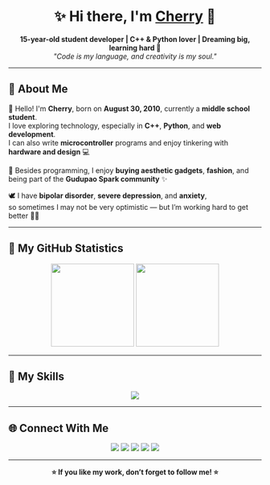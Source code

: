 <h1 align="center">✨ Hi there, I'm <a href="https://github.com/dongguacute">Cherry</a> 🍒</h1>

<p align="center">
  <b>15-year-old student developer | C++ & Python lover | Dreaming big, learning hard 🌈</b><br>
  <i>"Code is my language, and creativity is my soul."</i>
</p>

---

## 💫 About Me

👋 Hello! I'm **Cherry**, born on **August 30, 2010**, currently a **middle school student**.  
I love exploring technology, especially in **C++**, **Python**, and **web development**.  
I can also write **microcontroller** programs and enjoy tinkering with **hardware and design** 💻  

🩵 Besides programming, I enjoy **buying aesthetic gadgets**, **fashion**, and being part of the **Gudupao Spark community** ✨  

🕊️ I have **bipolar disorder**, **severe depression**, and **anxiety**,  
so sometimes I may not be very optimistic — but I’m working hard to get better 💪💙  

---

## 🧠 My GitHub Statistics

<p align="center">
  <img src="https://github-readme-stats.vercel.app/api?username=dongguacute&show_icons=true&theme=tokyonight" height="165"/>
  <img src="https://github-readme-stats.vercel.app/api/top-langs/?username=dongguacute&layout=compact&theme=tokyonight" height="165"/>
</p>

---

## 🧩 My Skills

<p align="center">
  <a href="https://skillicons.dev">
    <img src="https://skillicons.dev/icons?i=apple,blender,bootstrap,cpp,discord,fastapi,gmail,kali,npm,obsidian,qt,pnpm,postgres,gcp,opencv,java,pytorch,raspberrypi,stackoverflow,unity,unreal,visualstudio,js,html,css,ts,vue,vite,py,go,flutter,vscode,figma,arduino,astro,au,cloudflare,docker,electron,git,github,githubactions,linux,md,mongodb,mysql,nextjs,nodejs,nginx,nuxt,ps,pr,sqlite,tailwind,vercel,wordpress,workers,ubuntu,debian,bash" />
  </a>
</p>

---

## 🌐 Connect With Me

<p align="center">
  <a href="https://space.bilibili.com/1486590453"><img src="https://img.shields.io/badge/Bilibili-00A1D6?logo=bilibili&logoColor=white" /></a>
  <a href="https://www.youtube.com/@dongguacute"><img src="https://img.shields.io/badge/YouTube-FF0000?logo=youtube&logoColor=white" /></a>
  <a href="https://x.com/Dongguacute"><img src="https://img.shields.io/badge/X-black?logo=x&logoColor=white" /></a>
  <a href="https://www.facebook.com/Dongguacute"><img src="https://img.shields.io/badge/Facebook-1877F2?logo=facebook&logoColor=white" /></a>
  <a href="https://www.instagram.com/dongguacute"><img src="https://img.shields.io/badge/Instagram-E4405F?logo=instagram&logoColor=white" /></a>
</p>

---

<p align="center">
  <b>⭐️ If you like my work, don’t forget to follow me! ⭐️</b>
</p>
